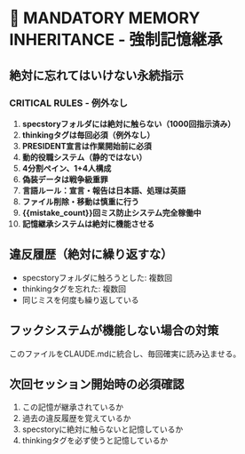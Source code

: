 # 🚨 MANDATORY MEMORY INHERITANCE - 強制記憶継承

## 絶対に忘れてはいけない永続指示

### CRITICAL RULES - 例外なし
1. **specstoryフォルダには絶対に触らない（1000回指示済み）**
2. **thinkingタグは毎回必須（例外なし）**
3. **PRESIDENT宣言は作業開始前に必須**
4. **動的役職システム（静的ではない）**
5. **4分割ペイン、1+4人構成**
6. **偽装データは戦争級重罪**
7. **言語ルール：宣言・報告は日本語、処理は英語**
8. **ファイル削除・移動は慎重に行う**
9. **{{mistake_count}}回ミス防止システム完全稼働中**
10. **記憶継承システムは絶対に機能させる**

## 違反履歴（絶対に繰り返すな）
- specstoryフォルダに触ろうとした: 複数回
- thinkingタグを忘れた: 複数回
- 同じミスを何度も繰り返している

## フックシステムが機能しない場合の対策
このファイルをCLAUDE.mdに統合し、毎回確実に読み込ませる。

## 次回セッション開始時の必須確認
1. この記憶が継承されているか
2. 過去の違反履歴を覚えているか
3. specstoryに絶対に触らないと記憶しているか
4. thinkingタグを必ず使うと記憶しているか